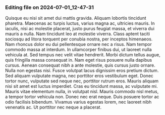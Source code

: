 

### Editing file on 2024-07-01_12-47-31

Quisque eu nisi sit amet dui mattis gravida. Aliquam lobortis tincidunt pharetra. Maecenas ac turpis luctus, varius magna ac, ultricies mauris. In iaculis, nisi ac molestie placerat, justo purus feugiat massa, et viverra dui mauris a nulla. Nam tincidunt leo at molestie viverra. Class aptent taciti sociosqu ad litora torquent per conubia nostra, per inceptos himenaeos. Nam rhoncus dolor eu dui pellentesque ornare nec a risus. Nam tempor commodo massa at interdum. In ullamcorper finibus dui, ut laoreet nulla vehicula at. Sed tempus nec velit vitae hendrerit. Morbi dictum tellus augue, quis fringilla massa consequat in. Nam eget risus posuere nulla dapibus cursus.
Aenean consequat nibh a ante molestie, quis cursus justo ornare. Nulla non egestas nisi. Fusce volutpat lacus dignissim eros pretium dictum. Sed aliquam vulputate magna, nec porttitor eros vestibulum eget. Donec tortor nunc, vulputate sed neque nec, porttitor rutrum eros. Mauris aliquam nisi sit amet est luctus imperdiet. Cras eu tincidunt massa, ac vulputate mi. Mauris vitae elementum nulla, in volutpat nisl. Mauris commodo nisl metus, a tempor tortor vehicula non. Donec nec erat neque. Duis posuere tortor ac odio facilisis bibendum. Vivamus varius egestas lorem, nec laoreet nibh venenatis ac. Ut porttitor nec neque a placerat.



